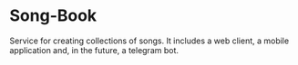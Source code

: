 # Song-Book
Service for creating collections of songs. It includes a web client, a mobile application and, in the future, a telegram bot.
